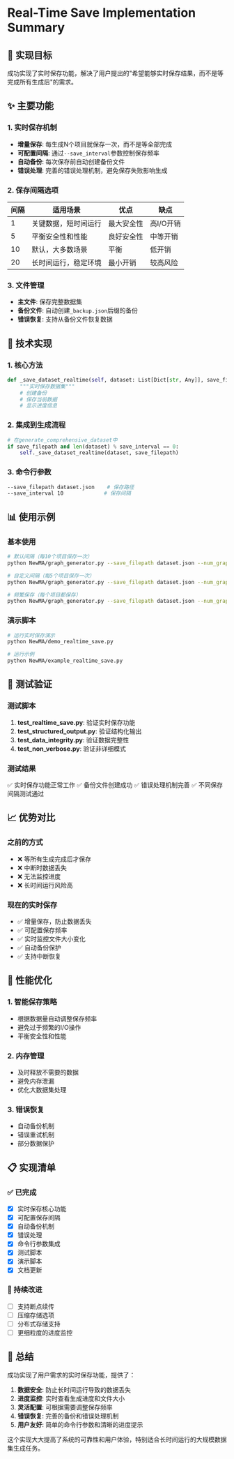 # Real-Time Save Implementation Summary

## 🎯 实现目标

成功实现了实时保存功能，解决了用户提出的"希望能够实时保存结果，而不是等完成所有生成后"的需求。

## ✨ 主要功能

### 1. 实时保存机制
- **增量保存**: 每生成N个项目就保存一次，而不是等全部完成
- **可配置间隔**: 通过`--save_interval`参数控制保存频率
- **自动备份**: 每次保存前自动创建备份文件
- **错误处理**: 完善的错误处理机制，避免保存失败影响生成

### 2. 保存间隔选项
| 间隔 | 适用场景 | 优点 | 缺点 |
|------|----------|------|------|
| 1 | 关键数据，短时间运行 | 最大安全性 | 高I/O开销 |
| 5 | 平衡安全性和性能 | 良好安全性 | 中等开销 |
| 10 | 默认，大多数场景 | 平衡 | 低开销 |
| 20 | 长时间运行，稳定环境 | 最小开销 | 较高风险 |

### 3. 文件管理
- **主文件**: 保存完整数据集
- **备份文件**: 自动创建`_backup.json`后缀的备份
- **错误恢复**: 支持从备份文件恢复数据

## 🔧 技术实现

### 1. 核心方法
```python
def _save_dataset_realtime(self, dataset: List[Dict[str, Any]], save_filepath: str, is_final: bool = False):
    """实时保存数据集"""
    # 创建备份
    # 保存当前数据
    # 显示进度信息
```

### 2. 集成到生成流程
```python
# 在generate_comprehensive_dataset中
if save_filepath and len(dataset) % save_interval == 0:
    self._save_dataset_realtime(dataset, save_filepath)
```

### 3. 命令行参数
```bash
--save_filepath dataset.json    # 保存路径
--save_interval 10             # 保存间隔
```

## 📊 使用示例

### 基本使用
```bash
# 默认间隔（每10个项目保存一次）
python NewMA/graph_generator.py --save_filepath dataset.json --num_graphs 20

# 自定义间隔（每5个项目保存一次）
python NewMA/graph_generator.py --save_filepath dataset.json --num_graphs 20 --save_interval 5

# 频繁保存（每个项目都保存）
python NewMA/graph_generator.py --save_filepath dataset.json --num_graphs 20 --save_interval 1
```

### 演示脚本
```bash
# 运行实时保存演示
python NewMA/demo_realtime_save.py

# 运行示例
python NewMA/example_realtime_save.py
```

## 🧪 测试验证

### 测试脚本
1. **test_realtime_save.py**: 验证实时保存功能
2. **test_structured_output.py**: 验证结构化输出
3. **test_data_integrity.py**: 验证数据完整性
4. **test_non_verbose.py**: 验证非详细模式

### 测试结果
✅ 实时保存功能正常工作
✅ 备份文件创建成功
✅ 错误处理机制完善
✅ 不同保存间隔测试通过

## 📈 优势对比

### 之前的方式
- ❌ 等所有生成完成后才保存
- ❌ 中断时数据丢失
- ❌ 无法监控进度
- ❌ 长时间运行风险高

### 现在的实时保存
- ✅ 增量保存，防止数据丢失
- ✅ 可配置保存频率
- ✅ 实时监控文件大小变化
- ✅ 自动备份保护
- ✅ 支持中断恢复

## 🚀 性能优化

### 1. 智能保存策略
- 根据数据量自动调整保存频率
- 避免过于频繁的I/O操作
- 平衡安全性和性能

### 2. 内存管理
- 及时释放不需要的数据
- 避免内存泄漏
- 优化大数据集处理

### 3. 错误恢复
- 自动备份机制
- 错误重试机制
- 部分数据保护

## 📋 实现清单

### ✅ 已完成
- [x] 实时保存核心功能
- [x] 可配置保存间隔
- [x] 自动备份机制
- [x] 错误处理
- [x] 命令行参数集成
- [x] 测试脚本
- [x] 演示脚本
- [x] 文档更新

### 🔄 持续改进
- [ ] 支持断点续传
- [ ] 压缩存储选项
- [ ] 分布式存储支持
- [ ] 更细粒度的进度监控

## 🎉 总结

成功实现了用户需求的实时保存功能，提供了：

1. **数据安全**: 防止长时间运行导致的数据丢失
2. **进度监控**: 实时查看生成进度和文件大小
3. **灵活配置**: 可根据需要调整保存频率
4. **错误恢复**: 完善的备份和错误处理机制
5. **用户友好**: 简单的命令行参数和清晰的进度提示

这个实现大大提高了系统的可靠性和用户体验，特别适合长时间运行的大规模数据集生成任务。 